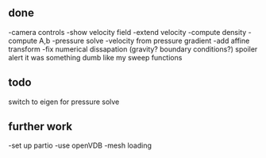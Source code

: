 ## done
-camera controls
-show velocity field
-extend velocity
-compute density
-compute A,b
-pressure solve
-velocity from pressure gradient
-add affine transform
-fix numerical dissapation (gravity? boundary conditions?) spoiler alert it was something dumb like my sweep functions

## todo
switch to eigen for pressure solve

## further work
-set up partio
-use openVDB
-mesh loading